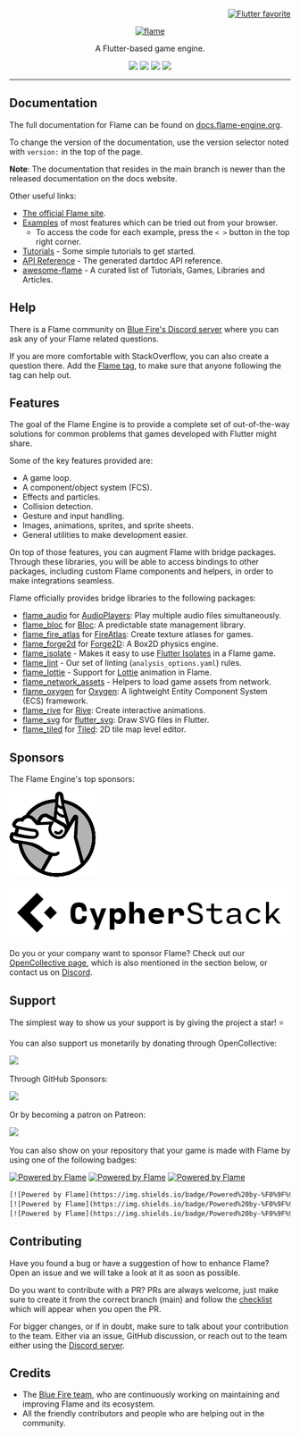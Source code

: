 <!-- markdownlint-disable MD013 -->
<p align="right">
  <a href="https://docs.flutter.dev/packages-and-plugins/favorites">
    <img alt="Flutter favorite" width="100px" src="https://github.com/flame-engine/flame/assets/744771/aa5d5acd-e82b-48bc-ad81-2ab146d72ecb">
  </a>
</p>

<!-- markdownlint-disable MD013 -->
<p align="center">
  <a href="https://flame-engine.org">
    <img alt="flame" width="200px" src="https://user-images.githubusercontent.com/6718144/101553774-3bc7b000-39ad-11eb-8a6a-de2daa31bd64.png">
  </a>
</p>

<p align="center">
A Flutter-based game engine.
</p>

<p align="center">
  <a title="Pub" href="https://pub.dev/packages/flame"><img src="https://img.shields.io/pub/v/flame.svg?style=popout"/></a>
  <a title="Test" href="https://github.com/flame-engine/flame/actions?query=workflow%3Acicd+branch%3Amain"><img src="https://github.com/flame-engine/flame/workflows/cicd/badge.svg?branch=main&event=push"/></a>
  <a title="Discord" href="https://discord.gg/pxrBmy4"><img src="https://img.shields.io/discord/509714518008528896.svg"/></a>
  <a title="Melos" href="https://github.com/invertase/melos"><img src="https://img.shields.io/badge/maintained%20with-melos-f700ff.svg"/></a>
</p>

---
<!-- markdownlint-enable MD013 -->

<!-- markdownlint-disable-next-line MD002 -->
## Documentation

The full documentation for Flame can be found on
[docs.flame-engine.org](https://docs.flame-engine.org/).

To change the version of the documentation, use the version selector noted with `version:` in the
top of the page.

**Note**: The documentation that resides in the main branch is newer than the released documentation
on the docs website.

Other useful links:

- [The official Flame site](https://flame-engine.org/).
- [Examples](https://examples.flame-engine.org/) of most features which can be tried out from your
  browser.
  - To access the code for each example, press the `< >` button in the top right corner.
- [Tutorials](https://docs.flame-engine.org/main/tutorials/tutorials.html) - Some simple tutorials
  to get started.
- [API Reference](https://pub.dev/documentation/flame/latest/) - The generated dartdoc API
  reference.
- [awesome-flame](https://github.com/flame-engine/awesome-flame) - A curated list of Tutorials,
  Games, Libraries and Articles.


## Help

There is a Flame community on [Blue Fire's Discord server](https://discord.gg/5unKpdQD78) where you
can ask any of your Flame related questions.

If you are more comfortable with StackOverflow, you can also create a question there. Add the
[Flame tag](https://stackoverflow.com/questions/tagged/flame), to make sure that anyone following
the tag can help out.


## Features

The goal of the Flame Engine is to provide a complete set of out-of-the-way solutions for common
problems that games developed with Flutter might share.

Some of the key features provided are:

- A game loop.
- A component/object system (FCS).
- Effects and particles.
- Collision detection.
- Gesture and input handling.
- Images, animations, sprites, and sprite sheets.
- General utilities to make development easier.

On top of those features, you can augment Flame with bridge packages. Through these libraries,
you will be able to access bindings to other packages, including custom Flame components and
helpers, in order to make integrations seamless.

Flame officially provides bridge libraries to the following packages:

- [flame_audio][flame_audio] for [AudioPlayers][audioplayers]: Play multiple audio files
simultaneously.
- [flame_bloc][flame_bloc] for [Bloc][bloc]: A predictable state management library.
- [flame_fire_atlas][flame_fire_atlas] for [FireAtlas][fireatlas]: Create texture atlases for games.
- [flame_forge2d][flame_forge2d] for [Forge2D][forge2d]: A Box2D physics engine.
- [flame_isolate][flame_isolate] - Makes it easy to use [Flutter Isolates][flutter_isolates] in
a Flame game.
- [flame_lint][flame_lint] - Our set of linting (`analysis_options.yaml`) rules.
- [flame_lottie][flame_lottie] - Support for [Lottie][lottie] animation in Flame.
- [flame_network_assets][flame_network_assets] - Helpers to load game assets from
network.
- [flame_oxygen][flame_oxygen] for [Oxygen][oxygen]: A lightweight Entity Component System (ECS)
framework.
- [flame_rive][flame_rive] for [Rive][rive]: Create interactive animations.
- [flame_svg][flame_svg] for [flutter_svg][flutter_svg]: Draw SVG files in Flutter.
- [flame_tiled][flame_tiled] for [Tiled][tiled]: 2D tile map level editor.


## Sponsors

The Flame Engine's top sponsors:

[![Very Good Ventures](https://raw.githubusercontent.com/flame-engine/flame/main/media/unicorn_two_toned.png)](https://verygood.ventures/)

[![Cypher Stack](https://raw.githubusercontent.com/flame-engine/flame/main/media/logo_cypherstack.png)](https://cypherstack.com/)

Do you or your company want to sponsor Flame?
Check out our [OpenCollective page](https://opencollective.com/blue-fire), which is also mentioned
in the section below, or contact us on [Discord](https://discord.gg/pxrBmy4).


## Support

The simplest way to show us your support is by giving the project a star! :star:

You can also support us monetarily by donating through OpenCollective:

<a href="https://opencollective.com/blue-fire/donate" target="_blank">
  <img src="https://opencollective.com/blue-fire/donate/button@2x.png?color=blue" width=200 />
</a>

Through GitHub Sponsors:

<a href="https://github.com/sponsors/bluefireteam" target="_blank">
  <img
    src="https://img.shields.io/badge/Github%20Sponsor-blue?style=for-the-badge&logo=github&logoColor=white"
    width=200
  />
</a>

Or by becoming a patron on Patreon:

<a href="https://www.patreon.com/bluefireoss" target="_blank">
  <img src="https://c5.patreon.com/external/logo/become_a_patron_button.png" width=200 />
</a>

You can also show on your repository that your game is made with Flame by using one of the following
badges:

[![Powered by Flame](https://img.shields.io/badge/Powered%20by-%F0%9F%94%A5-272727.svg)](https://flame-engine.org)
[![Powered by Flame](https://img.shields.io/badge/Powered%20by-%F0%9F%94%A5-272727.svg?style=flat-square)](https://flame-engine.org)
[![Powered by Flame](https://img.shields.io/badge/Powered%20by-%F0%9F%94%A5-272727.svg?style=for-the-badge)](https://flame-engine.org)

```txt
[![Powered by Flame](https://img.shields.io/badge/Powered%20by-%F0%9F%94%A5-orange.svg)](https://flame-engine.org)
[![Powered by Flame](https://img.shields.io/badge/Powered%20by-%F0%9F%94%A5-orange.svg?style=flat-square)](https://flame-engine.org)
[![Powered by Flame](https://img.shields.io/badge/Powered%20by-%F0%9F%94%A5-orange.svg?style=for-the-badge)](https://flame-engine.org)
```


## Contributing

Have you found a bug or have a suggestion of how to enhance Flame? Open an issue and we will take a
look at it as soon as possible.

Do you want to contribute with a PR? PRs are always welcome, just make sure to create it from the
correct branch (main) and follow the [checklist](.github/pull_request_template.md) which will
appear when you open the PR.

For bigger changes, or if in doubt, make sure to talk about your contribution to the team. Either
via an issue, GitHub discussion, or reach out to the team either using the
[Discord server](https://discord.gg/pxrBmy4).


## Credits

- The [Blue Fire team](https://github.com/orgs/bluefireteam/people), who are continuously
  working on maintaining and improving Flame and its ecosystem.
- All the friendly contributors and people who are helping out in the community.

[flame_audio]: https://github.com/flame-engine/flame/tree/main/packages/flame_audio
[audioplayers]: https://github.com/bluefireteam/audioplayers
[flame_bloc]: https://github.com/flame-engine/flame/tree/main/packages/flame_bloc
[bloc]: https://github.com/felangel/bloc
[flame_fire_atlas]: https://github.com/flame-engine/flame/tree/main/packages/flame_fire_atlas
[fireatlas]: https://github.com/flame-engine/fire-atlas
[flame_forge2d]: https://github.com/flame-engine/flame/tree/main/packages/flame_forge2d
[forge2d]: https://github.com/flame-engine/forge2d
[flame_isolate]: https://github.com/flame-engine/flame/tree/main/packages/flame_isolate
[flutter_isolates]: https://api.flutter.dev/flutter/dart-isolate/Isolate-class.html
[flame_lint]: https://github.com/flame-engine/flame/tree/main/packages/flame_lint
[flame_lottie]: https://github.com/flame-engine/flame/tree/main/packages/flame_lottie
[lottie]: https://airbnb.design/lottie/
[flame_network_assets]: https://github.com/flame-engine/flame/tree/main/packages/flame_network_assets
[flame_oxygen]: https://github.com/flame-engine/flame/tree/main/packages/flame_oxygen
[oxygen]: https://github.com/flame-engine/oxygen
[flame_rive]: https://github.com/flame-engine/flame/tree/main/packages/flame_rive
[rive]: https://rive.app/
[flame_svg]: https://github.com/flame-engine/flame/tree/main/packages/flame_svg
[flutter_svg]: https://github.com/dnfield/flutter_svg
[flame_tiled]: https://github.com/flame-engine/flame/tree/main/packages/flame_tiled
[tiled]: https://www.mapeditor.org/
